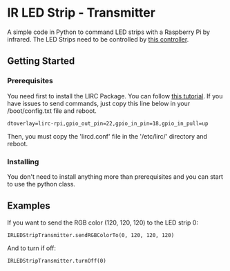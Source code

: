 # IR LED Strip - Transmitter
A simple code in Python to command LED strips with a Raspberry Pi by infrared. The LED Strips need to be controlled by [this controller](https://github.com/tombefieux/IRLEDStrip-Controller).

## Getting Started
### Prerequisites
You need first to install the LIRC Package. You can follow [this tutorial](http://www.raspberry-pi-geek.com/Archive/2015/10/Raspberry-Pi-IR-remote).
If you have issues to send commands, just copy this line below in your /boot/config.txt file and reboot.
```
dtoverlay=lirc-rpi,gpio_out_pin=22,gpio_in_pin=18,gpio_in_pull=up
```
Then, you must copy the 'lircd.conf' file in the '/etc/lirc/' directory and reboot.

### Installing
You don't need to install anything more than prerequisites and you can start to use the python class.

## Examples
If you want to send the RGB color (120, 120, 120) to the LED strip 0:
```
IRLEDStripTransmitter.sendRGBColorTo(0, 120, 120, 120)
```

And to turn if off:
```
IRLEDStripTransmitter.turnOff(0)
```